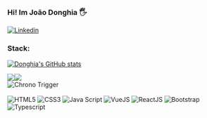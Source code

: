 ### Hi! Im João Donghia 🖐️

[![Linkedin](https://img.shields.io/badge/LinkedIn-0077B5?style=for-the-badge&logo=linkedin&logoColor=white)](https://www.linkedin.com/in/joão-donghia-4a0379200/)

### Stack:


[![Donghia's GitHub stats](https://github-readme-stats.vercel.app/api?username=jdonghia&theme=radical)](https://github.com/jdonghia/github-readme-stats)

<div style="display: flex; flex-direction: row;">
 <img class="img" src="https://github-readme-stats.vercel.app/api?username=jdonghia&theme=radical)](https://github.com/jdonghia/github-readme-stats" />
 <img class="img" src="https://cdn.discordapp.com/attachments/931008554142404682/931008839619317822/chrono-trigger-video-games.gif" />
</div>

<img  alt="Chrono Trigger" src="https://cdn.discordapp.com/attachments/931008554142404682/931008839619317822/chrono-trigger-video-games.gif" />



<div style="display: inline_block"><br/>
  <img  style="align: center" alt="HTML5" src="https://img.shields.io/badge/HTML5-E34F26?style=for-the-badge&logo=html5&logoColor=white" />
  <img  style="align: center" alt="CSS3" src="https://img.shields.io/badge/CSS3-1572B6?style=for-the-badge&logo=css3&logoColor=white" />
  <img  style="align: center" alt="Java Script" src="https://img.shields.io/badge/JavaScript-F7DF1E?style=for-the-badge&logo=javascript&logoColor=black" />
  <img  style="align: center" alt="VueJS" src="https://img.shields.io/badge/Vue.js-35495E?style=for-the-badge&logo=vue.js&logoColor=4FC08D" />
  <img  style="align: center" alt="ReactJS" src="https://img.shields.io/badge/React-20232A?style=for-the-badge&logo=react&logoColor=61DAFB" />
  <img  style="align: center" alt="Bootstrap" src="https://img.shields.io/badge/Bootstrap-563D7C?style=for-the-badge&logo=bootstrap&logoColor=white" />
  <img  style="align: center" alt="Typescript" src="https://img.shields.io/badge/TypeScript-007ACC?style=for-the-badge&logo=typescript&logoColor=white" />
</div>
